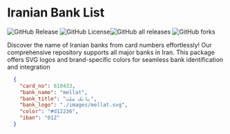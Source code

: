 # Iranian Bank List
![GitHub Release](https://img.shields.io/github/v/release/masihgh/iranian-bank-list) ![GitHub License](https://img.shields.io/github/license/masihgh/iranian-bank-list)![GitHub all releases](https://img.shields.io/github/downloads/masihgh/iranian-bank-list/total) ![GitHub forks](https://img.shields.io/github/forks/masihgh/iranian-bank-list) 


Discover the name of Iranian banks from card numbers effortlessly! Our comprehensive repository supports all major banks in Iran. This package offers SVG logos and brand-specific colors for seamless bank identification and integration

```json
  {
    "card_no": 610433,
    "bank_name": "mellat",
    "bank_title": "بانک ملت",
    "bank_logo": "./images/mellat.svg",
    "color": "#d12236",
    "iban": "012"
  }
```
